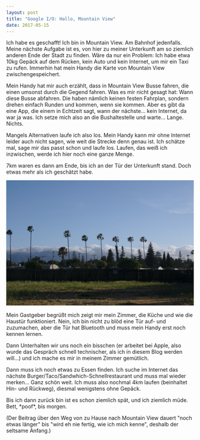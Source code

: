 ```yaml
---
layout: post
title: "Google I/O: Hallo, Mountain View"
date: 2017-05-15
---
```

Ich habe es geschafft! Ich bin in Mountain View.
Am Bahnhof jedenfalls. Meine nächste Aufgabe ist es, von hier zu meiner
Unterkunft am so ziemlich anderen Ende der Stadt zu finden. Wäre da nur ein
Problem: Ich habe etwa 10kg Gepäck auf dem Rücken, kein Auto und kein Internet,
um mir ein Taxi zu rufen. Immerhin hat mein Handy die Karte von Mountain View
zwischengespeichert.

Mein Handy hat mir auch erzählt, dass in Mountain View Busse fahren, die einen
umsonst durch die Gegend fahren. Was es mir nicht gesagt hat: Wann diese Busse
abfahren. Die haben nämlich keinen festen Fahrplan, sondern drehen einfach Runden
und kommen, wenn sie kommen. Aber es gibt da eine App, die einem in Echtzeit sagt,
wann der nächste... kein Internet, da war ja was. Ich setze mich also an die
Bushaltestelle und warte... Lange. Nichts.

Mangels Alternativen laufe ich also los. Mein Handy kann mir ohne Internet leider
auch nicht sagen, wie weit die Strecke denn genau ist. Ich schätze mal, sage mir
das passt schon und laufe los. Laufen, das weiß ich inzwischen, werde ich hier
noch eine ganze Menge.

7km waren es dann am Ende, bis ich an der Tür der Unterkunft stand. Doch etwas
mehr als ich geschätzt habe.

![Palmen](/assets/20170515/20170517_0003.jpg)

Mein Gastgeber begrüßt mich zeigt mir mein Zimmer, die Küche und wie die Haustür
funktioniert. Nein, ich bin nicht zu blöd eine Tür auf- und zuzumachen, aber
die Tür hat Bluetooth und muss mein Handy erst noch kennen lernen.

Dann Unterhalten wir uns noch ein bisschen (er arbeitet bei Apple, also wurde
das Gespräch schnell technischer, als ich in diesem Blog werden will...) und ich
mache es mir in meinem Zimmer gemütlich.

Dann muss ich noch etwas zu Essen finden. Ich suche im Internet das nächste
Burger/Taco/Sandwhich-Schnellrestaurant und muss mal wieder merken... Ganz schön weit.
Ich muss also nochmal 4km laufen (beinhaltet Hin- und Rückweg), diesmal wenigstens ohne Gepäck.

Bis ich dann zurück bin ist es schon ziemlich spät, und ich ziemlich müde.
Bett, \*poof\*, bis morgen.

(Der Beitrag über den Weg von zu Hause nach Mountain View dauert "noch etwas länger" bis
"wird eh nie fertig, wie ich mich kenne", deshalb der seltsame Anfang.)
